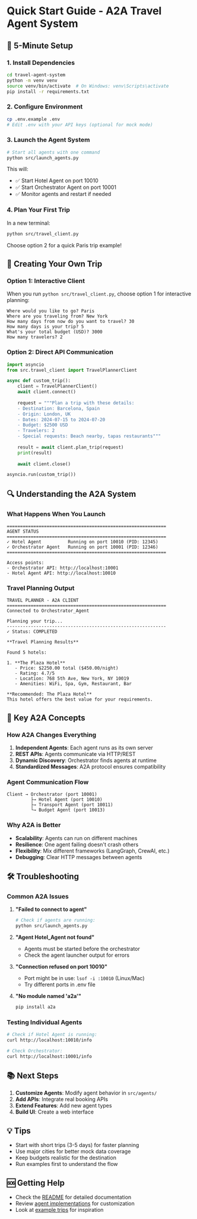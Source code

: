 # Quick Start Guide - A2A Travel Agent System

## 🚀 5-Minute Setup

### 1. Install Dependencies

```bash
cd travel-agent-system
python -m venv venv
source venv/bin/activate  # On Windows: venv\Scripts\activate
pip install -r requirements.txt
```

### 2. Configure Environment

```bash
cp .env.example .env
# Edit .env with your API keys (optional for mock mode)
```

### 3. Launch the Agent System

```bash
# Start all agents with one command
python src/launch_agents.py
```

This will:
- ✅ Start Hotel Agent on port 10010
- ✅ Start Orchestrator Agent on port 10001
- ✅ Monitor agents and restart if needed

### 4. Plan Your First Trip

In a new terminal:
```bash
python src/travel_client.py
```

Choose option 2 for a quick Paris trip example!

## 📝 Creating Your Own Trip

### Option 1: Interactive Client

When you run `python src/travel_client.py`, choose option 1 for interactive planning:

```
Where would you like to go? Paris
Where are you traveling from? New York
How many days from now do you want to travel? 30
How many days is your trip? 5
What's your total budget (USD)? 3000
How many travelers? 2
```

### Option 2: Direct API Communication

```python
import asyncio
from src.travel_client import TravelPlannerClient

async def custom_trip():
    client = TravelPlannerClient()
    await client.connect()
    
    request = """Plan a trip with these details:
    - Destination: Barcelona, Spain
    - Origin: London, UK
    - Dates: 2024-07-15 to 2024-07-20
    - Budget: $2500 USD
    - Travelers: 2
    - Special requests: Beach nearby, tapas restaurants"""
    
    result = await client.plan_trip(request)
    print(result)
    
    await client.close()

asyncio.run(custom_trip())
```

## 🔍 Understanding the A2A System

### What Happens When You Launch

```
============================================================
AGENT STATUS
============================================================
✓ Hotel Agent          Running on port 10010 (PID: 12345)
✓ Orchestrator Agent   Running on port 10001 (PID: 12346)
============================================================

Access points:
- Orchestrator API: http://localhost:10001
- Hotel Agent API: http://localhost:10010
```

### Travel Planning Output

```
TRAVEL PLANNER - A2A CLIENT
============================================================
Connected to Orchestrator_Agent

Planning your trip...
------------------------------------------------------------
✓ Status: COMPLETED

**Travel Planning Results**

Found 5 hotels:

1. **The Plaza Hotel**
   - Price: $2250.00 total ($450.00/night)
   - Rating: 4.7/5
   - Location: 768 5th Ave, New York, NY 10019
   - Amenities: WiFi, Spa, Gym, Restaurant, Bar

**Recommended: The Plaza Hotel**
This hotel offers the best value for your requirements.
```

## 🎯 Key A2A Concepts

### How A2A Changes Everything

1. **Independent Agents**: Each agent runs as its own server
2. **REST APIs**: Agents communicate via HTTP/REST
3. **Dynamic Discovery**: Orchestrator finds agents at runtime
4. **Standardized Messages**: A2A protocol ensures compatibility

### Agent Communication Flow

```
Client → Orchestrator (port 10001)
         ├→ Hotel Agent (port 10010)
         ├→ Transport Agent (port 10011)
         └→ Budget Agent (port 10013)
```

### Why A2A is Better

- **Scalability**: Agents can run on different machines
- **Resilience**: One agent failing doesn't crash others
- **Flexibility**: Mix different frameworks (LangGraph, CrewAI, etc.)
- **Debugging**: Clear HTTP messages between agents

## 🛠️ Troubleshooting

### Common A2A Issues

1. **"Failed to connect to agent"**
   ```bash
   # Check if agents are running:
   python src/launch_agents.py
   ```

2. **"Agent Hotel_Agent not found"**
   - Agents must be started before the orchestrator
   - Check the agent launcher output for errors

3. **"Connection refused on port 10010"**
   - Port might be in use: `lsof -i :10010` (Linux/Mac)
   - Try different ports in .env file

4. **"No module named 'a2a'"**
   ```bash
   pip install a2a
   ```

### Testing Individual Agents

```bash
# Check if Hotel Agent is running:
curl http://localhost:10010/info

# Check Orchestrator:
curl http://localhost:10001/info
```

## 📚 Next Steps

1. **Customize Agents**: Modify agent behavior in `src/agents/`
2. **Add APIs**: Integrate real booking APIs
3. **Extend Features**: Add new agent types
4. **Build UI**: Create a web interface

## 💡 Tips

- Start with short trips (3-5 days) for faster planning
- Use major cities for better mock data coverage
- Keep budgets realistic for the destination
- Run examples first to understand the flow

## 🆘 Getting Help

- Check the [README](../README.md) for detailed documentation
- Review [agent implementations](../src/agents/) for customization
- Look at [example trips](../examples/sample_trips.py) for inspiration